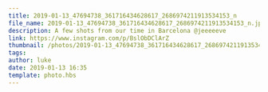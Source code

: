 ```yaml
---
title: 2019-01-13_47694738_361716434628617_2686974211913534153_n
file_name: 2019-01-13_47694738_361716434628617_2686974211913534153_n.jpg
description: A few shots from our time in Barcelona @jeeeeeve
link: https://www.instagram.com/p/BslObDClArZ
thumbnail: /photos/2019-01-13_47694738_361716434628617_2686974211913534153_n/2019-01-13_47694738_361716434628617_2686974211913534153_n.jpg
tags: 
author: luke
date: 2019-01-13 16:35
template: photo.hbs
---
```

